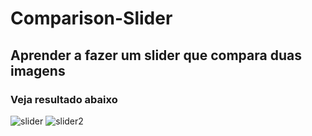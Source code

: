 # Comparison-Slider

## Aprender a fazer um slider que compara duas imagens

### Veja resultado abaixo

![slider](https://user-images.githubusercontent.com/47106171/115118414-689e5c00-9f79-11eb-8955-2c0042715e2e.gif)
![slider2](https://user-images.githubusercontent.com/47106171/115118415-69cf8900-9f79-11eb-93b2-54751604895e.gif)
